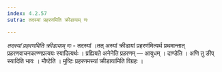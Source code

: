 ```yaml
---
index: 4.2.57
sutra: तदस्यां प्रहरणमिति क्रीडायाम् णः

---
```

_तदस्यां प्रहरणमिति क्रीडायाम् णः_ - तदस्यां ।तत् अस्यां क्रीडायां प्रहरण॑मित्यर्थ प्रथमान्तात् प्रहरणवाचनकाण्णप्रत्ययः स्यादित्यर्थः । प्रह्यियते अनेनेति प्रहरणम् — आयुधम् । दाण्डेति । अणि तु ङीप् स्यादिति भावः । मौष्टेति । मुष्टिः प्रहरणमस्यां क्रीडायामिति विग्रहः ।